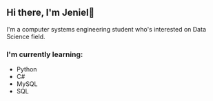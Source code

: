 ## Hi there, I'm Jeniel👋
I'm a computer systems engineering student who's interested on Data Science field.

### I'm currently learning:
* Python
* C#
* MySQL
* SQL
